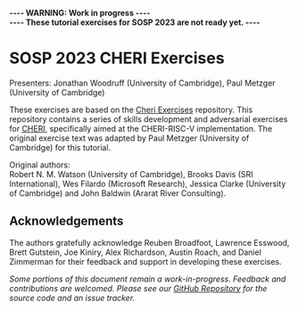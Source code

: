 <!-- ANCHOR: cover -->

__---- WARNING: Work in progress ----__ \
__---- These tutorial exercises for SOSP 2023 are not ready yet. ----__

# SOSP 2023 CHERI Exercises

Presenters: Jonathan Woodruff (University of Cambridge), Paul Metzger (University of Cambridge)

These exercises are based on the [Cheri Exercises](https://github.com/CTSRD-CHERI/cheri-exercises) repository.
This repository contains a series of skills development and adversarial exercises for [CHERI](http://cheri-cpu.org),
specifically aimed at the CHERI-RISC-V implementation. The original exercise text
was adapted by Paul Metzger (University of Cambridge) for this tutorial.

Original authors: \
Robert N. M. Watson (University of Cambridge), Brooks Davis (SRI
International), Wes Filardo (Microsoft Research), Jessica Clarke (University of
Cambridge) and John Baldwin (Ararat River Consulting).

## Acknowledgements

The authors gratefully acknowledge Reuben Broadfoot, Lawrence Esswood, Brett
Gutstein, Joe Kiniry, Alex Richardson, Austin Roach, and Daniel Zimmerman for
their feedback and support in developing these exercises.

*Some portions of this document remain a work-in-progress.  Feedback and
contributions are welcomed.  Please see our [GitHub
Repository](https://github.com/CTSRD-CHERI/cheri-exercises) for the source
code and an issue tracker.*

<!-- ANCHOR_END: cover -->

<!--- ## Building

Building the book from the Markdown sources requires
[mdBook](https://github.com/rust-lang/mdBook). Once installed, `mdbook build`
will build the static HTML files in the `book/` directory, whilst `mdbook
serve` will build and serve them at `http://localhost:3000`. Please refer to
the mdBook documentation for futher options. --->
